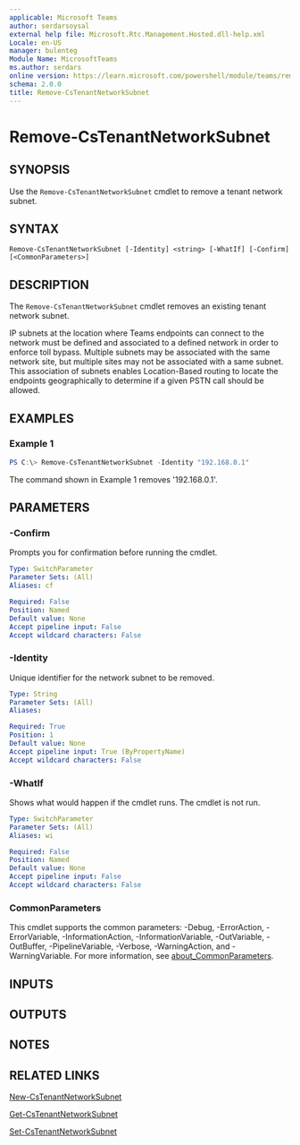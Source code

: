 ```yaml
---
applicable: Microsoft Teams
author: serdarsoysal
external help file: Microsoft.Rtc.Management.Hosted.dll-help.xml
Locale: en-US
manager: bulenteg
Module Name: MicrosoftTeams
ms.author: serdars
online version: https://learn.microsoft.com/powershell/module/teams/remove-cstenantnetworksubnet
schema: 2.0.0
title: Remove-CsTenantNetworkSubnet
---
```


# Remove-CsTenantNetworkSubnet

## SYNOPSIS
Use the `Remove-CsTenantNetworkSubnet` cmdlet to remove a tenant network subnet.

## SYNTAX

```
Remove-CsTenantNetworkSubnet [-Identity] <string> [-WhatIf] [-Confirm] [<CommonParameters>]
```

## DESCRIPTION
The `Remove-CsTenantNetworkSubnet` cmdlet removes an existing tenant network subnet.

IP subnets at the location where Teams endpoints can connect to the network must be defined and associated to a defined network in order to enforce toll bypass. Multiple subnets may be associated with the same network site, but multiple sites may not be associated with a same subnet. This association of subnets enables Location-Based routing to locate the endpoints geographically to determine if a given PSTN call should be allowed.

## EXAMPLES

### Example 1
```powershell
PS C:\> Remove-CsTenantNetworkSubnet -Identity "192.168.0.1"
```

The command shown in Example 1 removes '192.168.0.1'.

## PARAMETERS

### -Confirm
Prompts you for confirmation before running the cmdlet.

```yaml
Type: SwitchParameter
Parameter Sets: (All)
Aliases: cf

Required: False
Position: Named
Default value: None
Accept pipeline input: False
Accept wildcard characters: False
```

### -Identity
Unique identifier for the network subnet to be removed.

```yaml
Type: String
Parameter Sets: (All)
Aliases:

Required: True
Position: 1
Default value: None
Accept pipeline input: True (ByPropertyName)
Accept wildcard characters: False
```

### -WhatIf
Shows what would happen if the cmdlet runs.
The cmdlet is not run.

```yaml
Type: SwitchParameter
Parameter Sets: (All)
Aliases: wi

Required: False
Position: Named
Default value: None
Accept pipeline input: False
Accept wildcard characters: False
```

### CommonParameters
This cmdlet supports the common parameters: -Debug, -ErrorAction, -ErrorVariable, -InformationAction, -InformationVariable, -OutVariable, -OutBuffer, -PipelineVariable, -Verbose, -WarningAction, and -WarningVariable. For more information, see [about_CommonParameters](https://go.microsoft.com/fwlink/?LinkID=113216).

## INPUTS

## OUTPUTS

## NOTES

## RELATED LINKS
[New-CsTenantNetworkSubnet](https://learn.microsoft.com/powershell/module/teams/new-cstenantnetworksubnet)

[Get-CsTenantNetworkSubnet](https://learn.microsoft.com/powershell/module/teams/get-cstenantnetworksubnet)

[Set-CsTenantNetworkSubnet](https://learn.microsoft.com/powershell/module/teams/set-cstenantnetworksubnet)
